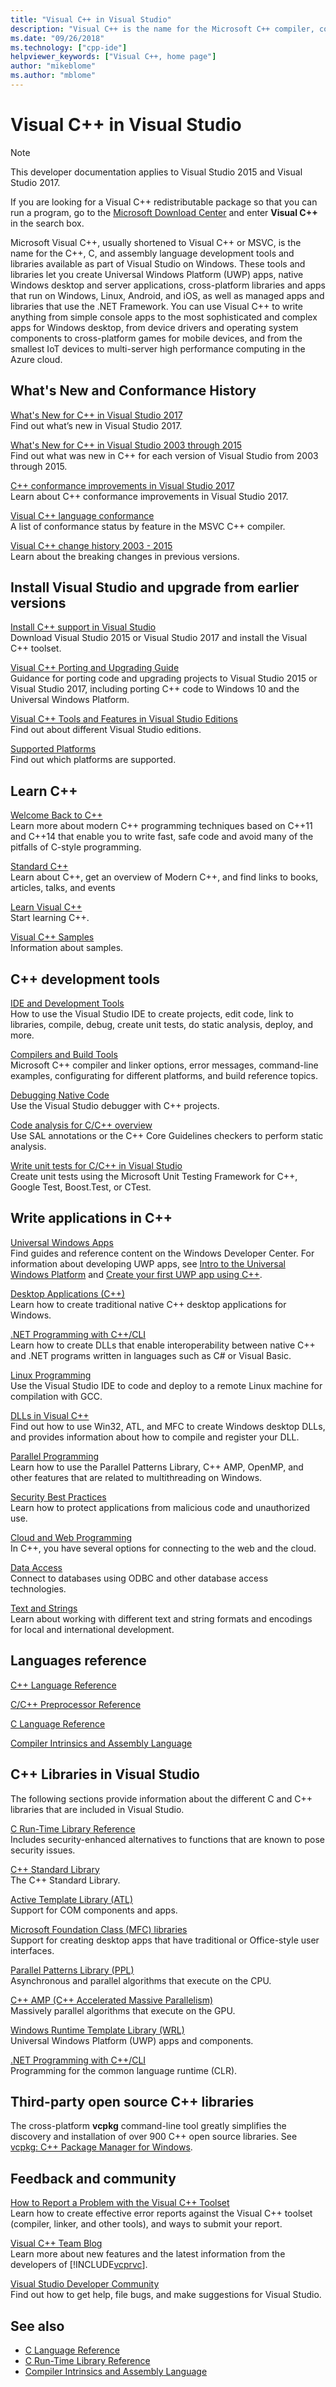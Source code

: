 ```yaml
---
title: "Visual C++ in Visual Studio"
description: "Visual C++ is the name for the Microsoft C++ compiler, code editor, and related tools in the Visual Studio IDE. Use Visual C++ to develop programs for Windows, Linux, Android and iOS."
ms.date: "09/26/2018"
ms.technology: ["cpp-ide"]
helpviewer_keywords: ["Visual C++, home page"]
author: "mikeblome"
ms.author: "mblome"
---
```

# Visual C++ in Visual Studio

> [!NOTE]
> This developer documentation applies to Visual Studio 2015 and Visual Studio 2017.
>
> If you are looking for a Visual C++ redistributable package so that you can run a program, go to the [Microsoft Download Center](http://www.microsoft.com/download/) and enter **Visual C++** in the search box.


Microsoft Visual C++, usually shortened to Visual C++ or MSVC, is the name for the C++, C, and assembly language development tools and libraries available as part of Visual Studio on Windows. These tools and libraries let you create Universal Windows Platform (UWP) apps, native Windows desktop and server applications, cross-platform libraries and apps that run on Windows, Linux, Android, and iOS, as well as managed apps and libraries that use the .NET Framework. You can use Visual C++ to write anything from simple console apps to the most sophisticated and complex apps for Windows desktop, from device drivers and operating system components to cross-platform games for mobile devices, and from the smallest IoT devices to multi-server high performance computing in the Azure cloud.

## What's New and Conformance History

[What's New for C++ in Visual Studio 2017](what-s-new-for-visual-cpp-in-visual-studio.md)<br/>
Find out what’s new in Visual Studio 2017.

[What's New for C++ in Visual Studio 2003 through 2015](porting/visual-cpp-what-s-new-2003-through-2015.md)<br/>
Find out what was new in C++ for each version of Visual Studio from 2003 through 2015.

[C++ conformance improvements in Visual Studio 2017](cpp-conformance-improvements-2017.md)<br/>
Learn about C++ conformance improvements in Visual Studio 2017.

[Visual C++ language conformance](visual-cpp-language-conformance.md)<br/>
A list of conformance status by feature in the MSVC C++ compiler.

[Visual C++ change history 2003 - 2015](porting/visual-cpp-change-history-2003-2015.md)<br/>
Learn about the breaking changes in previous versions.

## Install Visual Studio and upgrade from earlier versions

[Install C++ support in Visual Studio](build/vscpp-step-0-installation.md)<br/>
Download Visual Studio 2015 or Visual Studio 2017 and install the Visual C++ toolset.

[Visual C++ Porting and Upgrading Guide](porting/visual-cpp-porting-and-upgrading-guide.md)<br/>
Guidance for porting code and upgrading projects to Visual Studio 2015 or Visual Studio 2017, including porting C++ code to Windows 10 and the Universal Windows Platform.

[Visual C++ Tools and Features in Visual Studio Editions](ide/visual-cpp-tools-and-features-in-visual-studio-editions.md)<br/>
Find out about different Visual Studio editions.

[Supported Platforms](supported-platforms-visual-cpp.md)<br/>
Find out which platforms are supported.

## Learn C++

[Welcome Back to C++](cpp/welcome-back-to-cpp-modern-cpp.md)<br/>
Learn more about modern C++ programming techniques based on C++11 and C++14 that enable you to write fast, safe code and avoid many of the pitfalls of C-style programming.

[Standard C++](http://isocpp.org/)<br/>
Learn about C++, get an overview of Modern C++, and find links to books, articles, talks, and events

[Learn Visual C++](build/vscpp-step-1-create.md)<br/>
Start learning C++.

[Visual C++ Samples](visual-cpp-samples.md)<br/>
Information about samples.

## C++ development tools

[IDE and Development Tools](ide/ide-and-tools-for-visual-cpp-development.md)<br/>
How to use the Visual Studio IDE to create projects, edit code, link to libraries, compile, debug, create unit tests, do static analysis, deploy, and more.

[Compilers and Build Tools](build/building-c-cpp-programs.md)<br/>
Microsoft C++ compiler and linker options, error messages, command-line examples, configurating for different platforms, and build reference topics.

[Debugging Native Code](/visualstudio/debugger/debugging-native-code)<br/>
Use the Visual Studio debugger with C++ projects.

[Code analysis for C/C++ overview](/visualstudio/code-quality/code-analysis-for-c-cpp-overview)<br/>
Use SAL annotations or the C++ Core Guidelines checkers to perform static analysis.

[Write unit tests for C/C++ in Visual Studio](/visualstudio/test/writing-unit-tests-for-c-cpp)<br/>
Create unit tests using the Microsoft Unit Testing Framework for C++, Google Test, Boost.Test, or CTest.

## Write applications in C++

[Universal Windows Apps](windows/universal-windows-apps-cpp.md)<br/>
Find guides and reference content on the Windows Developer Center. For information about developing UWP apps, see [Intro to the Universal Windows Platform](/windows/uwp/get-started/universal-application-platform-guide) and [Create your first UWP app using C++](/windows/uwp/get-started/create-a-basic-windows-10-app-in-cpp).

[Desktop Applications (C++)](windows/desktop-applications-visual-cpp.md)<br/>
Learn how to create traditional native C++ desktop applications for Windows.

[.NET Programming with C++/CLI](dotnet/dotnet-programming-with-cpp-cli-visual-cpp.md)<br/>
Learn how to create DLLs that enable interoperability between native C++ and .NET programs written in languages such as C# or Visual Basic.

[Linux Programming](linux/index.md)<br/>
Use the Visual Studio IDE to code and deploy to a remote Linux machine for compilation with GCC.

[DLLs in Visual C++](build/dlls-in-visual-cpp.md)<br/>
Find out how to use Win32, ATL, and MFC to create Windows desktop DLLs, and provides information about how to compile and register your DLL.

[Parallel Programming](parallel/parallel-programming-in-visual-cpp.md)<br/>
Learn how to use the Parallel Patterns Library, C++ AMP, OpenMP, and other features that are related to multithreading on Windows.

[Security Best Practices](security/security-best-practices-for-cpp.md)<br/>
Learn how to protect applications from malicious code and unauthorized use.

[Cloud and Web Programming](cloud/cloud-and-web-programming-in-visual-cpp.md)<br/>
In C++, you have several options for connecting to the web and the cloud.

[Data Access](data/data-access-in-cpp.md)<br/>
Connect to databases using ODBC and other database access technologies.

[Text and Strings](text/text-and-strings-in-visual-cpp.md)<br/>
Learn about working with different text and string formats and encodings for local and international development.

## Languages reference

[C++ Language Reference](cpp/cpp-language-reference.md)

[C/C++ Preprocessor Reference](preprocessor/c-cpp-preprocessor-reference.md)

[C Language Reference](c-language/c-language-reference.md)

[Compiler Intrinsics and Assembly Language](intrinsics/compiler-intrinsics-and-assembly-language.md)

## C++ Libraries in Visual Studio

The following sections provide information about the different C and C++ libraries that are included in Visual Studio.

[C Run-Time Library Reference](c-runtime-library/c-run-time-library-reference.md)<br/>
Includes security-enhanced alternatives to functions that are known to pose security issues.

[C++ Standard Library](standard-library/cpp-standard-library-reference.md)<br/>
The C++ Standard Library.

[Active Template Library (ATL)](atl/atl-com-desktop-components.md)<br/>
Support for COM components and apps.

[Microsoft Foundation Class (MFC) libraries](mfc/mfc-desktop-applications.md)<br/>
Support for creating desktop apps that have traditional or Office-style user interfaces.

[Parallel Patterns Library (PPL)](parallel/concrt/parallel-patterns-library-ppl.md)<br/>
Asynchronous and parallel algorithms that execute on the CPU.

[C++ AMP (C++ Accelerated Massive Parallelism)](parallel/amp/cpp-amp-cpp-accelerated-massive-parallelism.md)<br/>
Massively parallel algorithms that execute on the GPU.

[Windows Runtime Template Library (WRL)](windows/windows-runtime-cpp-template-library-wrl.md)<br/>
Universal Windows Platform (UWP) apps and components.

[.NET Programming with C++/CLI](dotnet/dotnet-programming-with-cpp-cli-visual-cpp.md)<br/>
Programming for the common language runtime (CLR).

## Third-party open source C++ libraries

The cross-platform **vcpkg** command-line tool greatly simplifies the discovery and installation of over 900 C++ open source libraries. See [vcpkg: C++ Package Manager for Windows](vcpkg.md).

## Feedback and community

[How to Report a Problem with the Visual C++ Toolset](how-to-report-a-problem-with-the-visual-cpp-toolset.md)<br/>
Learn how to create effective error reports against the Visual C++ toolset (compiler, linker, and other tools), and ways to submit your report.

[Visual C++ Team Blog](http://blogs.msdn.com/b/vcblog/)<br/>
Learn more about new features and the latest information from the developers of [!INCLUDE[vcprvc](build/includes/vcprvc_md.md)].

[Visual Studio Developer Community](https://developercommunity.visualstudio.com/)<br/>
Find out how to get help, file bugs, and make suggestions for Visual Studio.

## See also

- [C Language Reference](c-language/c-language-reference.md)
- [C Run-Time Library Reference](c-runtime-library/c-run-time-library-reference.md)
- [Compiler Intrinsics and Assembly Language](intrinsics/compiler-intrinsics-and-assembly-language.md)
